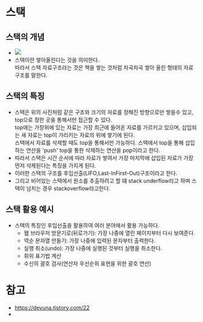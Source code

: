 # 스택
## 스택의 개념
- ![](https://img1.daumcdn.net/thumb/R1280x0/?scode=mtistory2&fname=https%3A%2F%2Fblog.kakaocdn.net%2Fdn%2Fby1qnT%2FbtqBE1v1UlX%2FzbnXdYnGAXhMYbcDCca6WK%2Fimg.png)
- 스택이란 쌓아올린다는 것을 의미한다.</br> 따라서 스택 자료구조라는 것은 책을 쌓는 것처럼 차곡차곡 쌓아 올린 형태의 자료구조를 말한다.
## 스택의 특징
- 스택은 위의 사진처럼 같은 구조와 크기의 자료를 정해진 방향으로만 쌓을수 있고,</br>top으로 정한 곳을 통해서만 접근할 수 있다.</br>top에는 가장위에 있는 자료는 가장 최근에 들어온 자료를 가르키고 있으며, 삽입되는 새 자료는 top이 가리키는 자료의 위에 쌓기에 된다.</br>스택에서 자료를 삭제할 때도 top을 통해서만 가능하다. 스택에서 top을 통해 삽입하는 연산을 'push' top을 통한 삭제하는 연산을 pop이라고 한다.
- 따라서 스택은 시간 순서에 따라 자료가 쌓여서 가장 마지막에 삽입된 자료가 가장 먼저 삭제된다는 특징을 가지게 된다.
- 이러한 스택의 구조를 후입선출(LIFO,Last-InFirst-Out)구조이라고 한다.
- 그리고 비어있는 스택에서 원소를 추출하려고 할 떄 stack underflow라고 하며 스택이 넘치는 경우 stackoverflow라고한다.
## 스택 활용 예시
- 스택의 특징인 후입선출을 활용하여 여러 분야에서 활용 가능하다.
  - 웹 브라우저 방문기로(뒤로가기): 가장 나중에 열린 페이지부터 다시 보여준다.
  - 역순 문자열 만들기: 가장 나중에 입력된 문자부터 출력한다.
  - 실행 취소(undo): 가장 나중에 실행된 것부터 실행을 취소한다.
  - 휘위 표기법 계산
  - 수신의 괄호 검사(연산자 우선순위 표현을 위한 괄호 연산)
# 참고
- https://devuna.tistory.com/22
- 